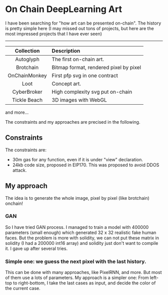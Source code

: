# On Chain DeepLearning Art

I have been searching for "how art can be presented on-chain". The history is pretty simple here (I may missed out tons of projects, but here are the most impressed projects that I have ever seen)

___
| Collection | Description|
|:---:|:---|
|Autoglyph | The first on-chain art.|
| Brotchain | Bitmap format, rendered pixel by pixel|
| OnChainMonkey | First pfp svg in one contract|
| Loot | Concept art.|
| CyberBroker | High complexity svg put on-chain|
| Tickle Beach | 3D images with WebGL |

and more...

The constraints and my approaches are precised in the following.
## Constraints
The constraints are: 
- 30m gas for any function, even if it is under "view" declaration.
- 24kb code size, proposed in EIP170. This was proposed to avoid DDOS attack.

## My approach
The idea is to generate the whole image, pixel by pixel (like brotchain) onchain!

### GAN
So I have tried GAN process. I managed to train a model with 400000 parameters (small enough) which generated 32 x 32 realistic fake human faces. But the problem is more with solidity, we can not put these matrix in solidity (I had a 200000 int16 array) and solidity just don't want to compile it. I gave up after several tries.

### Simple one: we guess the next pixel with the last history.
This can be done with many approaches, like PixelRNN, and more. But most of them use a lots of parameters. My approach is a simpler one: From left-top to right-bottom, I take the last cases as input, and decide the color of the current case.


